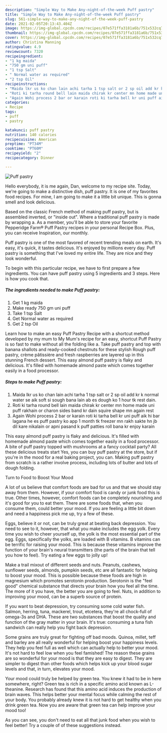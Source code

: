 ```yaml
---
description: "Simple Way to Make Any-night-of-the-week Puff pastry"
title: "Simple Way to Make Any-night-of-the-week Puff pastry"
slug: 561-simple-way-to-make-any-night-of-the-week-puff-pastry
date: 2021-02-05T20:13:43.404Z
image: https://img-global.cpcdn.com/recipes/07e571ffa3181a6b/751x532cq70/puff-pastry-recipe-main-photo.jpg
thumbnail: https://img-global.cpcdn.com/recipes/07e571ffa3181a6b/751x532cq70/puff-pastry-recipe-main-photo.jpg
cover: https://img-global.cpcdn.com/recipes/07e571ffa3181a6b/751x532cq70/puff-pastry-recipe-main-photo.jpg
author: Christina Manning
ratingvalue: 4.9
reviewcount: 7320
recipeingredient:
- "1 kg maida"
- "750 gm uni puff"
- "1 tsp Salt"
- " Normal water as required"
- "2 tsp Oil"
recipeinstructions:
- "Maida lkr us ko chan lain achi tarha 1 tsp salt or 2 sp oil add kr k normal water se aik soft si sough bana lain ab es dough ko 1 hour tk rest dain."
- "Roti ki tarha round bell lain maida chirak kr center mn home made uni puff rakhain or charon sides band kr dain squire shape mn again rest"
- "Again Wohi process 2 bar or karain roti ki tarha bell kr uni puff aik hi bar lagana he es puff pastry ko app 1 month tk freezer mn rakh sakte hn jb dil kare nikalain or apni pasand k puff patties roll bana kr enjoy karain"
categories:
- Recipe
tags:
- puff
- pastry

katakunci: puff pastry 
nutrition: 140 calories
recipecuisine: American
preptime: "PT34M"
cooktime: "PT60M"
recipeyield: "2"
recipecategory: Dinner

---
```



![Puff pastry](https://img-global.cpcdn.com/recipes/07e571ffa3181a6b/751x532cq70/puff-pastry-recipe-main-photo.jpg)

Hello everybody, it is me again, Dan, welcome to my recipe site. Today, we're going to make a distinctive dish, puff pastry. It is one of my favorites food recipes. For mine, I am going to make it a little bit unique. This is gonna smell and look delicious.

Based on the classic French method of making puff pastry, but is assembled inverted, or &#34;inside out&#34;. Where a traditional puff pastry is made by wrapping a. As a member, you&#39;ll be able to store your favorite Pepperidge Farm® Puff Pastry recipes in your personal Recipe Box. Plus, you can receive Inspiration, our monthly.

Puff pastry is one of the most favored of recent trending meals on earth. It's easy, it's quick, it tastes delicious. It's enjoyed by millions every day. Puff pastry is something that I've loved my entire life. They are nice and they look wonderful.


To begin with this particular recipe, we have to first prepare a few ingredients. You can have puff pastry using 5 ingredients and 3 steps. Here is how you cook that.

<!--inarticleads1-->

##### The ingredients needed to make Puff pastry:

1. Get 1 kg maida
1. Make ready 750 gm uni puff
1. Take 1 tsp Salt
1. Get  Normal water as required
1. Get 2 tsp Oil


Learn how to make an easy Puff Pastry Recipe with a shortcut method developed by my mum to My Mum&#39;s recipe for an easy, shortcut Puff Pastry is so fast to make without all the folding like a. Take puff pastry and top with banana shallots and ready-cooked chestnuts for these stylish Rough puff pastry, crème pâtissière and fresh raspberries are layered up in this stunning French dessert. This easy almond puff pastry is flaky and delicious. It&#39;s filled with homemade almond paste which comes together easily in a food processor. 

<!--inarticleads2-->

##### Steps to make Puff pastry:

1. Maida lkr us ko chan lain achi tarha 1 tsp salt or 2 sp oil add kr k normal water se aik soft si sough bana lain ab es dough ko 1 hour tk rest dain.
1. Roti ki tarha round bell lain maida chirak kr center mn home made uni puff rakhain or charon sides band kr dain squire shape mn again rest
1. Again Wohi process 2 bar or karain roti ki tarha bell kr uni puff aik hi bar lagana he es puff pastry ko app 1 month tk freezer mn rakh sakte hn jb dil kare nikalain or apni pasand k puff patties roll bana kr enjoy karain


This easy almond puff pastry is flaky and delicious. It&#39;s filled with homemade almond paste which comes together easily in a food processor. A bite of puff pastry topped with mushrooms at a fancy cocktail party? All these delicious treats start Yes, you can buy puff pastry at the store, but if you&#39;re in the mood for a real baking project, you can. Making puff pastry from scratch is a rather involve process, including lots of butter and lots of dough folding. 

Turn to Food to Boost Your Mood


A lot of us believe that comfort foods are bad for us and that we should stay away from them. However, if your comfort food is candy or junk food this is true. Other times, however, comfort foods can be completely nourishing and it's good for you to eat them. There are some foods that, when you consume them, could better your mood. If you are feeling a little bit down and need a happiness pick me up, try a few of these.

Eggs, believe it or not, can be truly great at beating back depression. You need to see to it, however, that what you make includes the egg yolk. Every time you wish to cheer yourself up, the yolk is the most essential part of the egg. Eggs, specifically the yolks, are loaded with B vitamins. B vitamins can be terrific for raising your mood. This is because these vitamins improve the function of your brain's neural transmitters (the parts of the brain that tell you how to feel). Try eating a few eggs to jolly up!

Make a trail mixout of different seeds and nuts. Peanuts, cashews, sunflower seeds, almonds, pumpkin seeds, etc are all fantastic for helping to boost your mood. This is possible because these foods are high in magnesium which promotes serotonin production. Serotonin is the "feel good" chemical substance that directs your brain how you feel all the time. The more of it you have, the better you are going to feel. Nuts, in addition to improving your mood, can be a superb source of protein.

If you want to beat depression, try consuming some cold water fish. Salmon, herring, tuna, mackerel, trout, etcetera, they're all chock-full of omega-3s and DHA. These are two substances that boost the quality and function of the gray matter in your brain. It's true: consuming a tuna fish sandwich can really help you fight back depression. 

Some grains are truly great for fighting off bad moods. Quinoa, millet, teff and barley are all really wonderful for helping boost your happiness levels. They help you feel full as well which can actually help to better your mood. It's not hard to feel low when you feel famished! The reason these grains are so wonderful for your mood is that they are easy to digest. They are simpler to digest than other foods which helps kick up your blood sugar levels and that, in turn, elevates your mood.

Your mood could truly be helped by green tea. You knew it had to be in here somewhere, right? Green tea is rich in a specific amino acid known as L-theanine. Research has found that this amino acid induces the production of brain waves. This helps better your mental focus while calming the rest of your body. You probably already knew it is not hard to get healthy when you drink green tea. Now you are aware that green tea can help improve your mood too!

As you can see, you don't need to eat all that junk food when you wish to feel better! Try  a  couple of  of  these  suggestions  instead.

